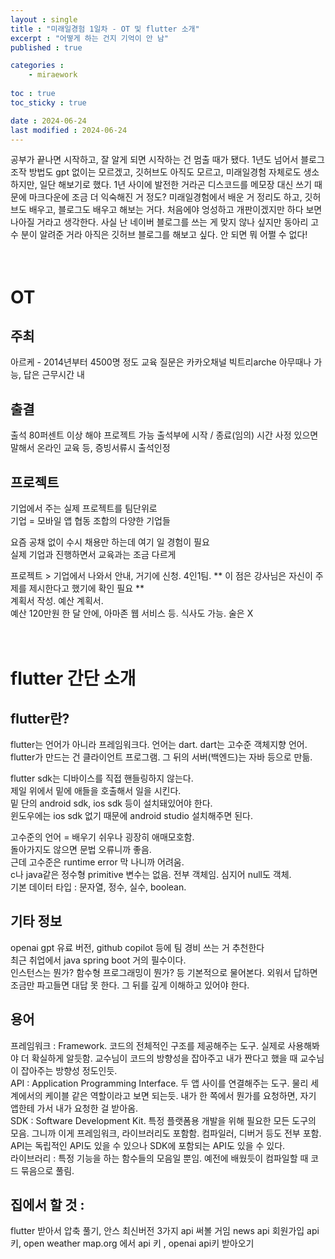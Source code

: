 ```yaml
---
layout : single
title : "미래일경험 1일차 - OT 및 flutter 소개"
excerpt : "어떻게 하는 건지 기억이 안 남"
published : true

categories : 
    - miraework
  
toc : true
toc_sticky : true

date : 2024-06-24
last modified : 2024-06-24
---
```



공부가 끝나면 시작하고, 잘 알게 되면 시작하는 건 멈출 때가 됐다. 
1년도 넘어서 블로그 조작 방법도 gpt 없이는 모르겠고, 깃허브도 아직도 모르고, 미래일경험 자체로도 생소하지만, 일단 해보기로 했다.
1년 사이에 발전한 거라곤 디스코드를 메모장 대신 쓰기 때문에 마크다운에 조금 더 익숙해진 거 정도? 
미래일경험에서 배운 거 정리도 하고, 깃허브도 배우고, 블로그도 배우고 해보는 거다.
처음에야 엉성하고 개판이겠지만 하다 보면 나아질 거라고 생각한다. 
사실 난 네이버 블로그를 쓰는 게 맞지 않나 싶지만 동아리 고수 분이 알려준 거라 아직은 깃허브 블로그를 해보고 싶다.
안 되면 뭐 어쩔 수 없다!
<br/>
<br>
<br/>
# OT

## 주최
아르케 - 2014년부터 4500명 정도 교육
질문은 카카오채널 빅트리arche 아무때나 가능, 답은 근무시간 내


## 출결
출석 80퍼센트 이상 해야 프로젝트 가능
출석부에 시작 / 종료(임의) 시간
사정 있으면 말해서 온라인 교육 등, 증빙서류시 출석인정


## 프로젝트
기업에서 주는 실제 프로젝트를 팀단위로
<br/>
기업 = 모바일 앱 협동 조합의 다양한 기업들

요즘 공채 없이 수시 채용만 하는데 여기 일 경험이 필요
<br/>
실제 기업과 진행하면서 교육과는 조금 다르게

프로젝트 > 기업에서 나와서 안내, 거기에 신청. 4인1팀. ** 이 점은 강사님은 자신이 주제를 제시한다고 했기에 확인 필요 **
<br/>
계획서 작성. 예산 계획서.
<br/>
예산 120만원 한 달 안에, 아마존 웹 서비스 등. 식사도 가능. 술은 X
<br/>
<br>
<br/>
# flutter 간단 소개

## flutter란?
flutter는 언어가 아니라 프레임워크다. 언어는 dart. dart는 고수준 객체지향 언어.
<br/>
flutter가 만드는 건 클라이언트 프로그램. 그 뒤의 서버(백엔드)는 자바 등으로 만듦.

flutter sdk는 디바이스를 직접 핸들링하지 않는다.
<br/>
제일 위에서 밑에 애들을 호출해서 일을 시킨다.
<br/>
밑 단의 android sdk, ios sdk 등이 설치돼있어야 한다.
<br/>
윈도우에는 ios sdk 없기 때문에 android studio 설치해주면 된다.

고수준의 언어 = 배우기 쉬우나 굉장히 애매모호함.
<br/>
돌아가지도 않으면 문법 오류니까 좋음.
<br/>
근데 고수준은 runtime error 막 나니까 어려움.
<br/>
c나 java같은 정수형 primitive 변수는 없음. 전부 객체임. 심지어 null도 객체.
<br/>
기본 데이터 타입 : 문자열, 정수, 실수, boolean.

## 기타 정보
openai gpt 유료 버전, github copilot 등에 팀 경비 쓰는 거 추천한다
<br/>
최근 취업에서 java spring boot 거의 필수이다.
<br/>
인스턴스는 뭔가? 함수형 프로그래밍이 뭔가? 등 기본적으로 물어본다. 외워서 답하면 조금만 파고들면 대답 못 한다. 그 뒤를 깊게 이해하고 있어야 한다.

## 용어
프레임워크 : Framework. 코드의 전체적인 구조를 제공해주는 도구. 실제로 사용해봐야 더 확실하게 알듯함. 교수님이 코드의 방향성을 잡아주고 내가 짠다고 했을 때 교수님이 잡아주는 방향성 정도인듯.
<br/>
API : Application Programming Interface. 두 앱 사이를 연결해주는 도구. 물리 세계에서의 케이블 같은 역할이라고 보면 되는듯. 내가 한 쪽에서 뭔가를 요청하면, 자기 앱한테 가서 내가 요청한 걸 받아옴.
<br/>
SDK : Software Development Kit. 특정 플랫폼용 개발을 위해 필요한 모든 도구의 모음. 그니까 이게 프레임워크, 라이브러리도 포함함. 컴파일러, 디버거 등도 전부 포함. API는 독립적인 API도 있을 수 있으나 SDK에 포함되는 API도 있을 수 있다.
<br/>
라이브러리 : 특정 기능을 하는 함수들의 모음일 뿐임. 예전에 배웠듯이 컴파일할 때 코드 묶음으로 풀림.

## 집에서 할 것 : 
flutter 받아서 압축 풀기, 안스 최신버전
3가지 api 써볼 거임
news api 회원가입 api 키,
open weather map.org 에서 api 키 ,
openai api키 받아오기
